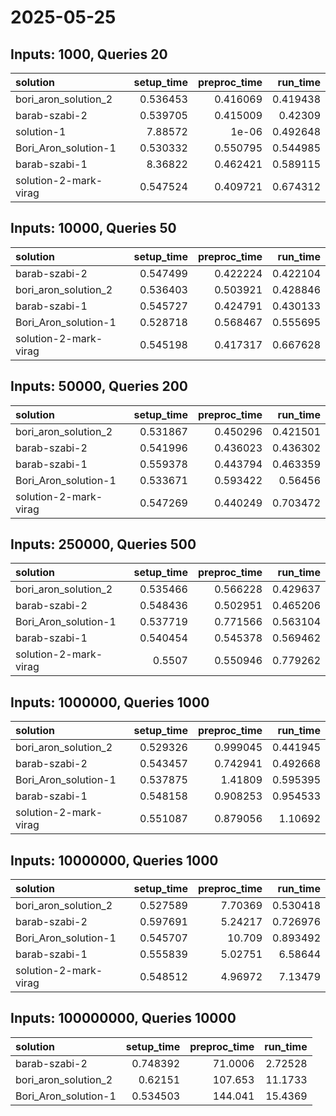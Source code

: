 # 2025-05-25

## Inputs: 1000, Queries 20

| solution              |   setup_time |   preproc_time |   run_time |
|:----------------------|-------------:|---------------:|-----------:|
| bori_aron_solution_2  |     0.536453 |       0.416069 |   0.419438 |
| barab-szabi-2         |     0.539705 |       0.415009 |   0.42309  |
| solution-1            |     7.88572  |       1e-06    |   0.492648 |
| Bori_Aron_solution-1  |     0.530332 |       0.550795 |   0.544985 |
| barab-szabi-1         |     8.36822  |       0.462421 |   0.589115 |
| solution-2-mark-virag |     0.547524 |       0.409721 |   0.674312 |

## Inputs: 10000, Queries 50

| solution              |   setup_time |   preproc_time |   run_time |
|:----------------------|-------------:|---------------:|-----------:|
| barab-szabi-2         |     0.547499 |       0.422224 |   0.422104 |
| bori_aron_solution_2  |     0.536403 |       0.503921 |   0.428846 |
| barab-szabi-1         |     0.545727 |       0.424791 |   0.430133 |
| Bori_Aron_solution-1  |     0.528718 |       0.568467 |   0.555695 |
| solution-2-mark-virag |     0.545198 |       0.417317 |   0.667628 |

## Inputs: 50000, Queries 200

| solution              |   setup_time |   preproc_time |   run_time |
|:----------------------|-------------:|---------------:|-----------:|
| bori_aron_solution_2  |     0.531867 |       0.450296 |   0.421501 |
| barab-szabi-2         |     0.541996 |       0.436023 |   0.436302 |
| barab-szabi-1         |     0.559378 |       0.443794 |   0.463359 |
| Bori_Aron_solution-1  |     0.533671 |       0.593422 |   0.56456  |
| solution-2-mark-virag |     0.547269 |       0.440249 |   0.703472 |

## Inputs: 250000, Queries 500

| solution              |   setup_time |   preproc_time |   run_time |
|:----------------------|-------------:|---------------:|-----------:|
| bori_aron_solution_2  |     0.535466 |       0.566228 |   0.429637 |
| barab-szabi-2         |     0.548436 |       0.502951 |   0.465206 |
| Bori_Aron_solution-1  |     0.537719 |       0.771566 |   0.563104 |
| barab-szabi-1         |     0.540454 |       0.545378 |   0.569462 |
| solution-2-mark-virag |     0.5507   |       0.550946 |   0.779262 |

## Inputs: 1000000, Queries 1000

| solution              |   setup_time |   preproc_time |   run_time |
|:----------------------|-------------:|---------------:|-----------:|
| bori_aron_solution_2  |     0.529326 |       0.999045 |   0.441945 |
| barab-szabi-2         |     0.543457 |       0.742941 |   0.492668 |
| Bori_Aron_solution-1  |     0.537875 |       1.41809  |   0.595395 |
| barab-szabi-1         |     0.548158 |       0.908253 |   0.954533 |
| solution-2-mark-virag |     0.551087 |       0.879056 |   1.10692  |

## Inputs: 10000000, Queries 1000

| solution              |   setup_time |   preproc_time |   run_time |
|:----------------------|-------------:|---------------:|-----------:|
| bori_aron_solution_2  |     0.527589 |        7.70369 |   0.530418 |
| barab-szabi-2         |     0.597691 |        5.24217 |   0.726976 |
| Bori_Aron_solution-1  |     0.545707 |       10.709   |   0.893492 |
| barab-szabi-1         |     0.555839 |        5.02751 |   6.58644  |
| solution-2-mark-virag |     0.548512 |        4.96972 |   7.13479  |

## Inputs: 100000000, Queries 10000

| solution             |   setup_time |   preproc_time |   run_time |
|:---------------------|-------------:|---------------:|-----------:|
| barab-szabi-2        |     0.748392 |        71.0006 |    2.72528 |
| bori_aron_solution_2 |     0.62151  |       107.653  |   11.1733  |
| Bori_Aron_solution-1 |     0.534503 |       144.041  |   15.4369  |